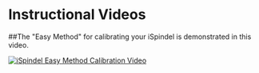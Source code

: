 # Instructional Videos

##The "Easy Method" for calibrating your iSpindel is demonstrated in this video.

[![iSpindel Easy Method Calibration Video](http://img.youtube.com/vi/FAQrcyxFG9c/0.jpg)](https://youtu.be/FAQrcyxFG9c)
